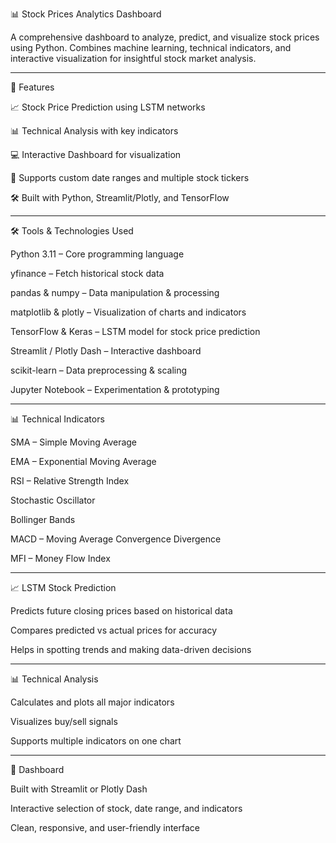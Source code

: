📊 Stock Prices Analytics Dashboard

A comprehensive dashboard to analyze, predict, and visualize stock prices using Python. Combines machine learning, technical indicators, and interactive visualization for insightful stock market analysis.

---


🚀 Features

📈 Stock Price Prediction using LSTM networks

📊 Technical Analysis with key indicators

💻 Interactive Dashboard for visualization

📅 Supports custom date ranges and multiple stock tickers

🛠️ Built with Python, Streamlit/Plotly, and TensorFlow


---

🛠 Tools & Technologies Used

Python 3.11 – Core programming language

yfinance – Fetch historical stock data

pandas & numpy – Data manipulation & processing

matplotlib & plotly – Visualization of charts and indicators

TensorFlow & Keras – LSTM model for stock price prediction

Streamlit / Plotly Dash – Interactive dashboard

scikit-learn – Data preprocessing & scaling

Jupyter Notebook – Experimentation & prototyping

---

📊 Technical Indicators

SMA – Simple Moving Average

EMA – Exponential Moving Average

RSI – Relative Strength Index

Stochastic Oscillator

Bollinger Bands

MACD – Moving Average Convergence Divergence

MFI – Money Flow Index

---

📈 LSTM Stock Prediction

Predicts future closing prices based on historical data

Compares predicted vs actual prices for accuracy

Helps in spotting trends and making data-driven decisions

---

📊 Technical Analysis

Calculates and plots all major indicators

Visualizes buy/sell signals

Supports multiple indicators on one chart

---

🎨 Dashboard

Built with Streamlit or Plotly Dash

Interactive selection of stock, date range, and indicators

Clean, responsive, and user-friendly interface

